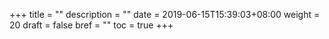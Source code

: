 +++
title = ""
description = ""
date = 2019-06-15T15:39:03+08:00
weight = 20
draft = false
bref = ""
toc = true
+++

